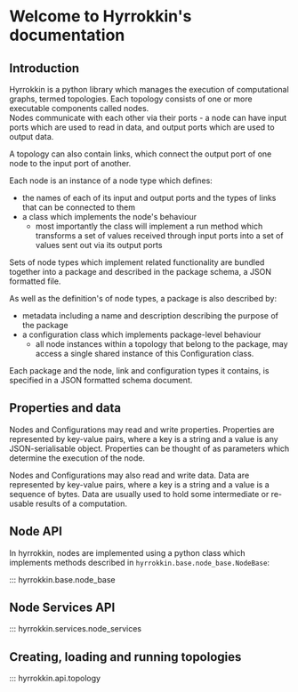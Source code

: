 # Welcome to Hyrrokkin's documentation

## Introduction

Hyrrokkin is a python library which manages the execution of computational graphs, termed topologies.  Each topology consists of one or more executable components called nodes.  
Nodes communicate with each other via their ports - a node can have input ports which are used to read in data, and output ports which are used to output data.  

A topology can also contain links, which connect the output port of one node to the input port of another.

Each node is an instance of a node type which defines:

* the names of each of its input and output ports and the types of links that can be connected to them  
* a class which implements the node's behaviour
  * most importantly the class will implement a run method which transforms a set of values received through input ports into a set of values sent out via its output ports 

Sets of node types which implement related functionality are bundled together into a package and described in the package schema, a JSON formatted file.  

As well as the definition's of node types, a package is also described by:

* metadata including a name and description describing the purpose of the package
* a configuration class which implements package-level behaviour
  * all node instances within a topology that belong to the package, may access a single shared instance of this Configuration class.

Each package and the node, link and configuration types it contains, is specified in a JSON formatted schema document.  

## Properties and data

Nodes and Configurations may read and write properties.  Properties are represented by key-value pairs, where a key is a string and a value is any JSON-serialisable object.  Properties can be thought of as parameters which determine the execution of the node.

Nodes and Configurations may also read and write data.  Data are represented by key-value pairs, where a key is a string and a value is a sequence of bytes.  Data are usually used to hold some intermediate or re-usable results of a computation. 

## Node API

In hyrrokkin, nodes are implemented using a python class which implements methods described in `hyrrokkin.base.node_base.NodeBase`:

::: hyrrokkin.base.node_base

## Node Services API

::: hyrrokkin.services.node_services

## Creating, loading and running topologies

::: hyrrokkin.api.topology

